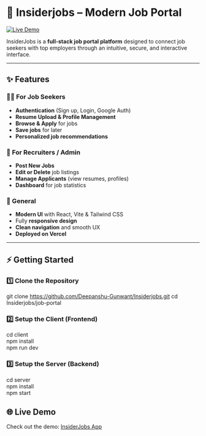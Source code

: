 # 💼 Insiderjobs – Modern Job Portal

[![Live Demo](https://img.shields.io/badge/demo-online-brightgreen)](https://job-portal-client-kohl-theta.vercel.app/)

InsiderJobs is a **full-stack job portal platform** designed to connect job seekers with top employers through an intuitive, secure, and interactive interface.

---

## ✨ Features

### 👩‍💻 For Job Seekers

- **Authentication** (Sign up, Login, Google Auth)
- **Resume Upload & Profile Management**
- **Browse & Apply** for jobs
- **Save jobs** for later
- **Personalized job recommendations**

### 🏢 For Recruiters / Admin

- **Post New Jobs**
- **Edit or Delete** job listings
- **Manage Applicants** (view resumes, profiles)
- **Dashboard** for job statistics

### 🎨 General

- **Modern UI** with React, Vite & Tailwind CSS
- Fully **responsive design**
- **Clean navigation** and smooth UX
- **Deployed on Vercel**

---

## ⚡ Getting Started

### 1️⃣ Clone the Repository

git clone https://github.com/Deepanshu-Gunwant/Insiderjobs.git
cd Insiderjobs/job-portal

### 2️⃣ Setup the Client (Frontend)

cd client  
npm install  
npm run dev  

### 3️⃣ Setup the Server (Backend)

cd server  
npm install  
npm start  
## 🌐 Live Demo

Check out the demo: [InsiderJobs App](https://job-portal-client-kohl-theta.vercel.app/)


